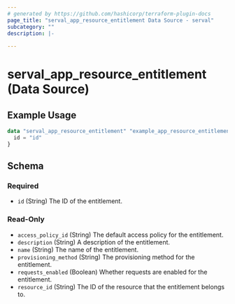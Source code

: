 ```yaml
---
# generated by https://github.com/hashicorp/terraform-plugin-docs
page_title: "serval_app_resource_entitlement Data Source - serval"
subcategory: ""
description: |-
  
---
```


# serval_app_resource_entitlement (Data Source)



## Example Usage

```terraform
data "serval_app_resource_entitlement" "example_app_resource_entitlement" {
  id = "id"
}
```

<!-- schema generated by tfplugindocs -->
## Schema

### Required

- `id` (String) The ID of the entitlement.

### Read-Only

- `access_policy_id` (String) The default access policy for the entitlement.
- `description` (String) A description of the entitlement.
- `name` (String) The name of the entitlement.
- `provisioning_method` (String) The provisioning method for the entitlement.
- `requests_enabled` (Boolean) Whether requests are enabled for the entitlement.
- `resource_id` (String) The ID of the resource that the entitlement belongs to.
